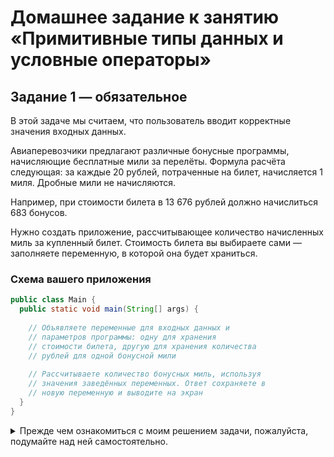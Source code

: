# Домашнее задание к занятию «Примитивные типы данных и условные операторы»
## Задание 1 — обязательное

В этой задаче мы считаем, что пользователь вводит корректные значения входных данных.

Авиаперевозчики предлагают различные бонусные программы, начисляющие бесплатные мили за перелёты.
Формула  расчёта следующая: за каждые 20 рублей, потраченные на билет, начисляется 1 миля. Дробные мили не начисляются.

Например, при стоимости билета в 13 676 рублей должно начислиться 683 бонусов.

Нужно создать приложение, рассчитывающее количество начисленных миль за купленный билет.
Стоимость билета вы выбираете сами — заполняете переменную, в которой она будет храниться.

### Схема вашего приложения

```java
public class Main {
  public static void main(String[] args) {
  
    // Объявляете переменные для входных данных и
    // параметров программы: одну для хранения 
    // стоимости билета, другую для хранения количества
    // рублей для одной бонусной мили
    
    // Рассчитываете количество бонусных миль, используя
    // значения заведённых переменных. Ответ сохраняете в
    // новую переменную и выводите на экран
  }
}
```
<details closed>
  <summary> Прежде чем ознакомиться с моим решением задачи, пожалуйста, подумайте над ней самостоятельно.</summary>
    
  ## НО ТЫ ВСЕ-ТАКИ ПОСМОТРЕЛ КОЖАНЫЙ.
![bc61734ebf52dbc0a34ef25200a9db29](https://github.com/user-attachments/assets/ac991d52-7b7f-4fbe-9cfa-83a0d22419ff)


  
```java
         public class Main {
        public static void main(String[] args) {
         // Объявляем переменные для входных данных и параметров программы
        int ticketCost = 13676; // Стоимость билета
        int milesPer20 = 1; // Количество миль за каждые 20 рублей

        // Рассчитываем количество бонусных миль
        int totalMiles = ticketCost / 20 * milesPer20;


        // Выводим результат на экран
        System.out.println("При стоимости билета в " + ticketCost + " рублей должно начислиться " + totalMiles + " миль.");

    }
}
```
